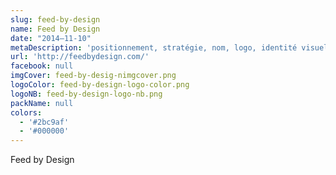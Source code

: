 ```yaml
---
slug: feed-by-design
name: Feed by Design
date: "2014–11-10"
metaDescription: 'positionnement, stratégie, nom, logo, identité visuelle, site web…'
url: 'http://feedbydesign.com/'
facebook: null
imgCover: feed-by-desig-nimgcover.png
logoColor: feed-by-design-logo-color.png
logoNB: feed-by-design-logo-nb.png
packName: null
colors:
  - '#2bc9af'
  - '#000000'
---
```


Feed by Design
